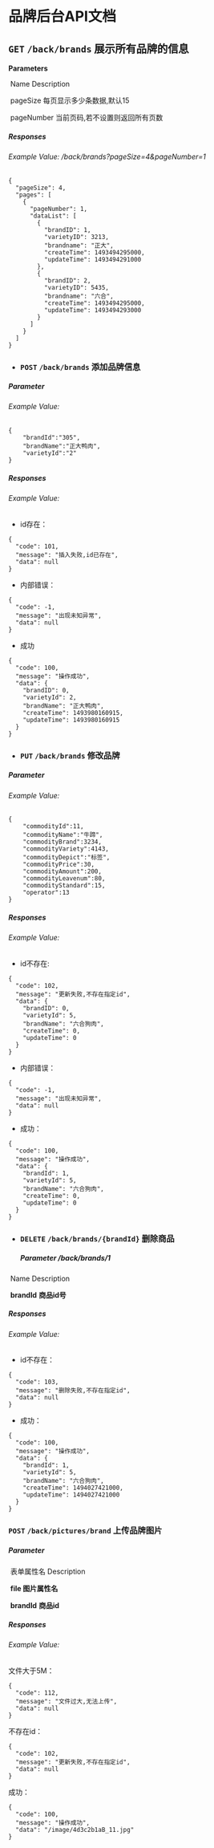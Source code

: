 # 品牌后台API文档



## `GET`   	`/back/brands`		展示所有品牌的信息

**Parameters**

​	Name				Description

​	pageSize				每页显示多少条数据,默认15

​	pageNumber			当前页码,若不设置则返回所有页数

##### Responses

###### Example Value:		/back/brands?pageSize=4&pageNumber=1

```
{
  "pageSize": 4,
  "pages": [
    {
      "pageNumber": 1,
      "dataList": [
        {
          "brandID": 1,
          "varietyID": 3213,
          "brandname": "正大",
          "createTime": 1493494295000,
          "updateTime": 1493494291000
        },
        {
          "brandID": 2,
          "varietyID": 5435,
          "brandname": "六合",
          "createTime": 1493494295000,
          "updateTime": 1493494293000
        }
      ]
    }
  ]
}
```

- ### `POST`	`/back/brands`		添加品牌信息

##### Parameter

###### Example Value:

```
{
	"brandId":"305",
	"brandName":"正大鸭肉",
	"varietyId":"2"
}
```

##### Responses

###### Example Value:

- id存在：	

```
{
  "code": 101,
  "message": "插入失败,id已存在",
  "data": null
}
```

- 内部错误：

```
{
  "code": -1,
  "message": "出现未知异常",
  "data": null
}
```

- 成功

```
{
  "code": 100,
  "message": "操作成功",
  "data": {
    "brandID": 0,
    "varietyId": 2,
    "brandName": "正大鸭肉",
    "createTime": 1493980160915,
    "updateTime": 1493980160915
  }
}
```

- ### `PUT`	`/back/brands`		修改品牌

##### Parameter

###### Example Value:

```
{
    "commodityId":11,
    "commodityName":"牛蹄",
    "commodityBrand":3234,
    "commodityVariety":4143,
    "commodityDepict":"标签",
    "commodityPrice":30,
    "commodityAmount":200,
    "commodityLeavenum":80,
    "commodityStandard":15,
    "operator":13
}
```

##### Responses

###### Example Value:

- id不存在:

```
{
  "code": 102,
  "message": "更新失败,不存在指定id",
  "data": {
    "brandID": 0,
    "varietyId": 5,
    "brandName": "六合狗肉",
    "createTime": 0,
    "updateTime": 0
  }
}
```

- 内部错误：

```
{
  "code": -1,
  "message": "出现未知异常",
  "data": null
}
```

- 成功：

```
{
  "code": 100,
  "message": "操作成功",
  "data": {
    "brandId": 1,
    "varietyId": 5,
    "brandName": "六合狗肉",
    "createTime": 0,
    "updateTime": 0
  }
}
```

- ### `DELETE`		`/back/brands/{brandId}`	删除商品

  ##### Parameter			/back/brands/1

​	Name				Description

​	**brandId**		**商品id号**

##### Responses	

###### Example Value:		

- id不存在：

```
{
  "code": 103,
  "message": "删除失败,不存在指定id",
  "data": null
}
```

- 成功：

```
{
  "code": 100,
  "message": "操作成功",
  "data": {
    "brandId": 1,
    "varietyId": 5,
    "brandName": "六合狗肉",
    "createTime": 1494027421000,
    "updateTime": 1494027421000
  }
}
```



### `POST`	`/back/pictures/brand`	上传品牌图片

##### Parameter

​	表单属性名			Description

​	**file					图片属性名**

​	**brandId**		**商品id**

##### Responses

###### 	Example Value:	

文件大于5M：

```
{
  "code": 112,
  "message": "文件过大,无法上传",
  "data": null
}
```

不存在id：

```
{
  "code": 102,
  "message": "更新失败,不存在指定id",
  "data": null
}
```

成功：

```
{
  "code": 100,
  "message": "操作成功",
  "data": "/image/4d3c2b1aB_11.jpg"
}
```